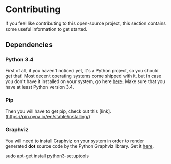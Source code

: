 
# Contributing

If you feel like contributing to this open-source project, this section contains some useful information to get started.

## Dependencies

### Python 3.4
First of all, if you haven't noticed yet, it's a Python project, so you should get that! Most decent operating systems come shipped with it, but in case you don't have it installed on your system, go here [here](https://www.python.org/downloads/). Make sure that you have at least Python version 3.4.  

### Pip
Then you will have to get pip, check out this [link].(https://pip.pypa.io/en/stable/installing/)

### Graphviz
You will need to install Graphviz on your system in order to render generated **dot** source code by the Python Graphviz library. Get it [here](https://pypi.org/project/graphviz/).

sudo apt-get install python3-setuptools
<!--stackedit_data:
eyJoaXN0b3J5IjpbOTMyOTQyNzE4LDkxODM3NzQ2NCwxMDYwMT
QyMzc5LDE2OTE2MTU5NjhdfQ==
-->
